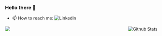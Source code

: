 ### Hello there 👋
- 📫 How to reach me: ![LinkedIn](https://www.linkedin.com/in/keatmin)


<a href="https://github.com/keatmin">
  <img alt="Github Stats" align="right" src="https://github-readme-stats.vercel.app/api/?username=keatmin&layout=compact&theme=nightowl&show_icons=true&include_all_commits=true&count_private=true&custom_title=Github%20Stats"/>
</a>
<a href="https://github.com/keatmin">
  <img align="center" src="https://github-readme-stats.vercel.app/api/top-langs/?username=keatmin&layout=compact&theme=nightowl&hide=jupyter%20notebook" />
</a>

<!--
**keatmin/keatmin** is a ✨ _special_ ✨ repository because its `README.md` (this file) appears on your GitHub profile.

Here are some ideas to get you started:

- 🌱 I’m currently learning ...
- 👯 I’m looking to collaborate on ...
- 🤔 I’m looking for help with ...
- 💬 Ask me about ...
- 😄 Pronouns: ...
- ⚡ Fun fact: ...
-->
